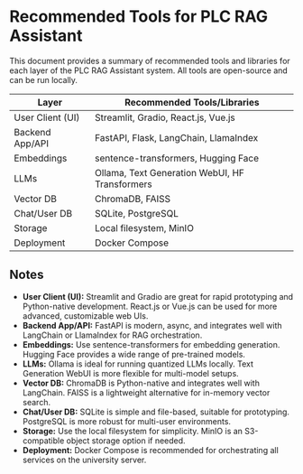 # Recommended Tools for PLC RAG Assistant

This document provides a summary of recommended tools and libraries for each layer of the PLC RAG Assistant system. All tools are open-source and can be run locally.

| Layer                | Recommended Tools/Libraries                |
|----------------------|-------------------------------------------|
| User Client (UI)     | Streamlit, Gradio, React.js, Vue.js       |
| Backend App/API      | FastAPI, Flask, LangChain, LlamaIndex     |
| Embeddings           | sentence-transformers, Hugging Face       |
| LLMs                 | Ollama, Text Generation WebUI, HF Transformers |
| Vector DB            | ChromaDB, FAISS                           |
| Chat/User DB         | SQLite, PostgreSQL                        |
| Storage              | Local filesystem, MinIO                   |
| Deployment           | Docker Compose                            |

## Notes

- **User Client (UI):** Streamlit and Gradio are great for rapid prototyping and Python-native development. React.js or Vue.js can be used for more advanced, customizable web UIs.
- **Backend App/API:** FastAPI is modern, async, and integrates well with LangChain or LlamaIndex for RAG orchestration.
- **Embeddings:** Use sentence-transformers for embedding generation. Hugging Face provides a wide range of pre-trained models.
- **LLMs:** Ollama is ideal for running quantized LLMs locally. Text Generation WebUI is more flexible for multi-model setups.
- **Vector DB:** ChromaDB is Python-native and integrates well with LangChain. FAISS is a lightweight alternative for in-memory vector search.
- **Chat/User DB:** SQLite is simple and file-based, suitable for prototyping. PostgreSQL is more robust for multi-user environments.
- **Storage:** Use the local filesystem for simplicity. MinIO is an S3-compatible object storage option if needed.
- **Deployment:** Docker Compose is recommended for orchestrating all services on the university server.
